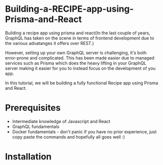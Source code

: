 # Building-a-RECIPE-app-using-Prisma-and-React

Building a recipe app using prisma and react(In the last couple of years, GraphQL has taken on the scene in terms of frontend development due to the various advatanges it offers over REST.)

However, setting up your own GraphQL server is challenging, it's both error-prone and complicated. This has been made easier due to managed services such as Prisma which does the heavy lifting in your GraphQL server making it easier for you to instead focus on the development of you app.

In this tutorial, we will be building a fully functional Recipe app using Prisma and React.

# Prerequisites

- Intermediate knowledge of Javascript and React
- GraphQL fundamentals
- Docker fundamentals - don't panic if you have no prior experience, just copy paste the commands and hopefully all goes well :)

# Installation

